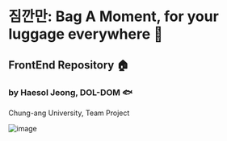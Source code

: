 
# 짐깐만: Bag A Moment, for your luggage everywhere 📱
## FrontEnd Repository 🏠
### by Haesol Jeong, DOL-DOM 🐟

Chung-ang University, Team Project


![image](https://github.com/user-attachments/assets/cc219e41-7c7b-4196-a351-a62f6bdcd779)
